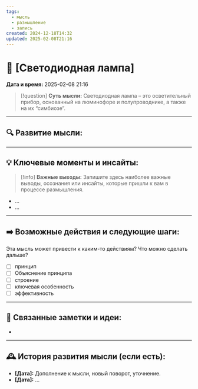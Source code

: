 ```yaml
---
tags:
  - мысль
  - размышление
  - запись
created: 2024-12-18T14:32
updated: 2025-02-08T21:16
---
```


# 💭  [Светодиодная лампа]

**Дата и время:** 2025-02-08 21:16

> [!question] **Суть мысли:**
> Светодиодная лампа – это осветительный прибор, основанный на люминофоре и полупроводнике, а также на их “симбиозе”.

---

## 🔍 Развитие мысли:



---

## 💡 Ключевые моменты и инсайты:

> [!info] **Важные выводы:**
> Запишите здесь наиболее важные выводы, осознания или инсайты, которые пришли к вам в процессе размышления.

- ...
- ...

---

## ➡️ Возможные действия и следующие шаги:

Эта мысль может привести к каким-то действиям? Что можно сделать дальше?

- [ ] принцип
- [ ] Объяснение принципа
- [ ] строение
- [ ] ключевая особенность 
- [ ] эффективность

---

## 🔄 Связанные заметки и идеи:

- 

---

## 🕰️ История развития мысли (если есть):

* **[Дата]:**  Дополнение к мысли, новый поворот, уточнение.
* **[Дата]:**  ...